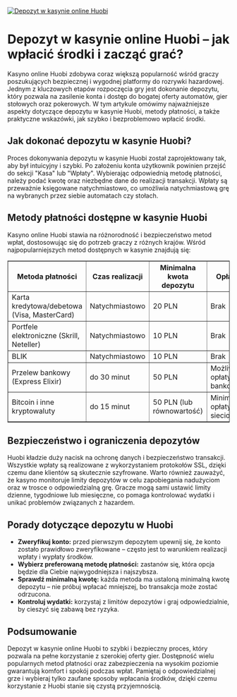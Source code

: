 [![Depozyt w kasynie online Huobi](https://123-caf.pages.dev/gitsignup.png)](https://vrmoo.ru/Bt82HjjY)

<h1>Depozyt w kasynie online Huobi – jak wpłacić środki i zacząć grać?</h1> <p>Kasyno online Huobi zdobywa coraz większą popularność wśród graczy poszukujących bezpiecznej i wygodnej platformy do rozrywki hazardowej. Jednym z kluczowych etapów rozpoczęcia gry jest dokonanie depozytu, który pozwala na zasilenie konta i dostęp do bogatej oferty automatów, gier stołowych oraz pokerowych. W tym artykule omówimy najważniejsze aspekty dotyczące depozytu w kasynie Huobi, metody płatności, a także praktyczne wskazówki, jak szybko i bezproblemowo wpłacić środki.</p>  <h2>Jak dokonać depozytu w kasynie Huobi?</h2> <p>Proces dokonywania depozytu w kasynie Huobi został zaprojektowany tak, aby był intuicyjny i szybki. Po założeniu konta użytkownik powinien przejść do sekcji "Kasa" lub "Wpłaty". Wybierając odpowiednią metodę płatności, należy podać kwotę oraz niezbędne dane do realizacji transakcji. Wpłaty są przeważnie księgowane natychmiastowo, co umożliwia natychmiastową grę na wybranych przez siebie automatach czy stołach.</p>  <h2>Metody płatności dostępne w kasynie Huobi</h2> <p>Kasyno online Huobi stawia na różnorodność i bezpieczeństwo metod wpłat, dostosowując się do potrzeb graczy z różnych krajów. Wśród najpopularniejszych metod dostępnych w kasynie znajdują się:</p>  <table border="1" cellpadding="8" cellspacing="0" style="border-collapse: collapse; width: 100%; max-width: 600px;">   <thead>     <tr>       <th>Metoda płatności</th>       <th>Czas realizacji</th>       <th>Minimalna kwota depozytu</th>       <th>Opłaty</th>     </tr>   </thead>   <tbody>     <tr>       <td>Karta kredytowa/debetowa (Visa, MasterCard)</td>       <td>Natychmiastowo</td>       <td>20 PLN</td>       <td>Brak</td>     </tr>     <tr>       <td>Portfele elektroniczne (Skrill, Neteller)</td>       <td>Natychmiastowo</td>       <td>10 PLN</td>       <td>Brak</td>     </tr>     <tr>       <td>BLIK</td>       <td>Natychmiastowo</td>       <td>10 PLN</td>       <td>Brak</td>     </tr>     <tr>       <td>Przelew bankowy (Express Elixir)</td>       <td>do 30 minut</td>       <td>50 PLN</td>       <td>Możliwe opłaty bankowe</td>     </tr>     <tr>       <td>Bitcoin i inne kryptowaluty</td>       <td>do 15 minut</td>       <td>50 PLN (lub równowartość)</td>       <td>Minimalne opłaty sieciowe</td>     </tr>   </tbody> </table>  <h2>Bezpieczeństwo i ograniczenia depozytów</h2> <p>Huobi kładzie duży nacisk na ochronę danych i bezpieczeństwo transakcji. Wszystkie wpłaty są realizowane z wykorzystaniem protokołów SSL, dzięki czemu dane klientów są skutecznie szyfrowane. Warto również zauważyć, że kasyno monitoruje limity depozytów w celu zapobiegania nadużyciom oraz w trosce o odpowiedzialną grę. Gracze mogą sami ustawić limity dzienne, tygodniowe lub miesięczne, co pomaga kontrolować wydatki i unikać problemów związanych z hazardem.</p>  <h2>Porady dotyczące depozytu w Huobi</h2> <ul>   <li><strong>Zweryfikuj konto:</strong> przed pierwszym depozytem upewnij się, że konto zostało prawidłowo zweryfikowane – często jest to warunkiem realizacji wpłaty i wypłaty środków.</li>   <li><strong>Wybierz preferowaną metodę płatności:</strong> zastanów się, która opcja będzie dla Ciebie najwygodniejsza i najszybsza.</li>   <li><strong>Sprawdź minimalną kwotę:</strong> każda metoda ma ustaloną minimalną kwotę depozytu – nie próbuj wpłacać mniejszej, bo transakcja może zostać odrzucona.</li>   <li><strong>Kontroluj wydatki:</strong> korzystaj z limitów depozytów i graj odpowiedzialnie, by cieszyć się zabawą bez ryzyka.</li> </ul>  <h2>Podsumowanie</h2> <p>Depozyt w kasynie online Huobi to szybki i bezpieczny proces, który pozwala na pełne korzystanie z szerokiej oferty gier. Dostępność wielu popularnych metod płatności oraz zabezpieczenia na wysokim poziomie gwarantują komfort i spokój podczas wpłat. Pamiętaj o odpowiedzialnej grze i wybieraj tylko zaufane sposoby wpłacania środków, dzięki czemu korzystanie z Huobi stanie się czystą przyjemnością.</p>